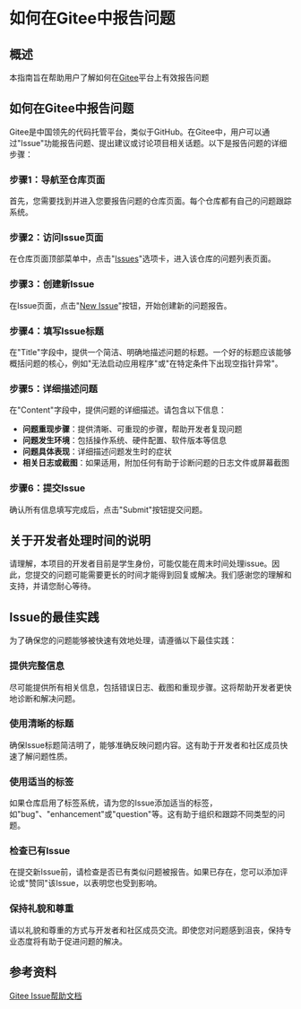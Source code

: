 ﻿
# 如何在Gitee中报告问题
## 概述
本指南旨在帮助用户了解如何在[Gitee](https://gitee.com/wyyyz19373765497/AI-Launcher)平台上有效报告问题
## 如何在Gitee中报告问题
Gitee是中国领先的代码托管平台，类似于GitHub。在Gitee中，用户可以通过"Issue"功能报告问题、提出建议或讨论项目相关话题。以下是报告问题的详细步骤：
### 步骤1：导航至仓库页面
首先，您需要找到并进入您要报告问题的仓库页面。每个仓库都有自己的问题跟踪系统。
### 步骤2：访问Issue页面
在仓库页面顶部菜单中，点击"[Issues](https://gitee.com/wyyyz19373765497/AI-Launcher/issues)"选项卡，进入该仓库的问题列表页面。
### 步骤3：创建新Issue
在Issue页面，点击"[New Issue](https://gitee.com/wyyyz19373765497/AI-Launcher/issues/new)"按钮，开始创建新的问题报告。
### 步骤4：填写Issue标题
在"Title"字段中，提供一个简洁、明确地描述问题的标题。一个好的标题应该能够概括问题的核心，例如"无法启动应用程序"或"在特定条件下出现空指针异常"。
### 步骤5：详细描述问题
在"Content"字段中，提供问题的详细描述。请包含以下信息：
- **问题重现步骤**：提供清晰、可重现的步骤，帮助开发者复现问题
- **问题发生环境**：包括操作系统、硬件配置、软件版本等信息
- **问题具体表现**：详细描述问题发生时的症状
- **相关日志或截图**：如果适用，附加任何有助于诊断问题的日志文件或屏幕截图
### 步骤6：提交Issue
确认所有信息填写完成后，点击"Submit"按钮提交问题。
## 关于开发者处理时间的说明
请理解，本项目的开发者目前是学生身份，可能仅能在周末时间处理issue。因此，您提交的问题可能需要更长的时间才能得到回复或解决。我们感谢您的理解和支持，并请您耐心等待。
## Issue的最佳实践
为了确保您的问题能够被快速有效地处理，请遵循以下最佳实践：
### 提供完整信息
尽可能提供所有相关信息，包括错误日志、截图和重现步骤。这将帮助开发者更快地诊断和解决问题。
### 使用清晰的标题
确保Issue标题简洁明了，能够准确反映问题内容。这有助于开发者和社区成员快速了解问题性质。
### 使用适当的标签
如果仓库启用了标签系统，请为您的Issue添加适当的标签，如"bug"、"enhancement"或"question"等。这有助于组织和跟踪不同类型的问题。
### 检查已有Issue
在提交新Issue前，请检查是否已有类似问题被报告。如果已存在，您可以添加评论或"赞同"该Issue，以表明您也受到影响。
### 保持礼貌和尊重
请以礼貌和尊重的方式与开发者和社区成员交流。即使您对问题感到沮丧，保持专业态度将有助于促进问题的解决。
## 参考资料
[Gitee Issue帮助文档](https://help.gitee.com/base/issue/intro) 

